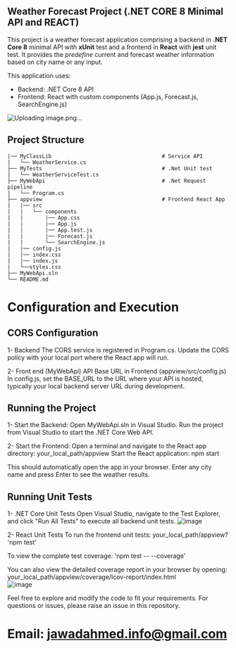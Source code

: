 ## Weather Forecast Project (.NET CORE 8 Minimal API and REACT)
This project is a weather forecast application comprising a backend in **.NET Core 8** minimal API with **xUnit** test and a frontend in **React** with **jest** unit test. It provides the _predefine_ current and forecast weather information based on city name or any input.

This application uses:

- Backend: .NET Core 8 API 
- Frontend: React with custom components (App.js, Forecast.js, SearchEngine.js)

![Uploading image.png…]()


## Project Structure
    |── MyClassLib                                   # Service API
    |   └── WeatherService.cs        
    ├── MyTests                                      # .Net Unit test 
    |   └── WeatherServiceTest.cs 
    ├── MyWebApi                                     # .Net Request pipeline
    |   └── Program.cs                  
    ├── appview                                      # Frontend React App            
    |   |── src   
    |   |   └── components 
    |   |       |── App.css 
    |   |       |── App.js
    |   |       |── App.test.js 
    |   |       |── Forecast.js
    |   |       └── SearchEngine.js
    |   |── config.js
    |   |── index.css
    |   |── index.js
    |   └──styles.css
    ├── MyWebApi.sln  
    └── README.md

# Configuration and Execution

## CORS Configuration
 1- Backend
    The CORS service is registered in Program.cs. Update the CORS policy with your local port where the React app will run.

 2- Front end (MyWebApi)
   API Base URL in Frontend (appview/src/config.js)
   In config.js, set the BASE_URL to the URL where your API is hosted, typically your local backend server URL during development.

## Running the Project
1- Start the Backend:
   Open MyWebApi.sln in Visual Studio.
   Run the project from Visual Studio to start the .NET Core Web API.

2- Start the Frontend:
   Open a terminal and navigate to the React app directory:  your_local_path/appview
   Start the React application: npm start
   
   This should automatically open the app in your browser. Enter any city name and press Enter to see the weather results.
   
## Running Unit Tests



1- .NET Core Unit Tests
   Open Visual Studio, navigate to the Test Explorer, and click "Run All Tests" to execute all backend unit tests.
   ![image](https://github.com/user-attachments/assets/1c4ffc6b-6984-40e8-881d-f86e739227d2)


2- React Unit Tests
   To run the frontend unit tests: your_local_path/appview? 'npm test'
   
   To view the complete test coverage: 'npm test -- --coverage'

   You can also view the detailed coverage report in your browser by opening:
   your_local_path/appview/coverage/lcov-report/index.html   
   ![image](https://github.com/user-attachments/assets/02be2520-4264-4e59-aeb2-32ac1292df32)

Feel free to explore and modify the code to fit your requirements. For questions or issues, please raise an issue in this repository.
# Email: jawadahmed.info@gmail.com
